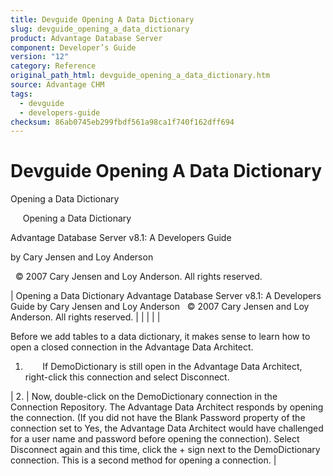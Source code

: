 ```yaml
---
title: Devguide Opening A Data Dictionary
slug: devguide_opening_a_data_dictionary
product: Advantage Database Server
component: Developer’s Guide
version: "12"
category: Reference
original_path_html: devguide_opening_a_data_dictionary.htm
source: Advantage CHM
tags:
  - devguide
  - developers-guide
checksum: 86ab0745eb299fbdf561a98ca1f740f162dff694
---
```


# Devguide Opening A Data Dictionary

Opening a Data Dictionary

     Opening a Data Dictionary

Advantage Database Server v8.1: A Developers Guide

by Cary Jensen and Loy Anderson

  © 2007 Cary Jensen and Loy Anderson. All rights reserved.

| Opening a Data Dictionary  Advantage Database Server v8.1: A Developers Guide  by Cary Jensen and Loy Anderson    © 2007 Cary Jensen and Loy Anderson. All rights reserved. |  |  |  |  |

Before we add tables to a data dictionary, it makes sense to learn how to open a closed connection in the Advantage Data Architect.

1.        If DemoDictionary is still open in the Advantage Data Architect, right-click this connection and select Disconnect.

| 2. | Now, double-click on the DemoDictionary connection in the Connection Repository. The Advantage Data Architect responds by opening the connection. (If you did not have the Blank Password property of the connection set to Yes, the Advantage Data Architect would have challenged for a user name and password before opening the connection). Select Disconnect again and this time, click the + sign next to the DemoDictionary connection. This is a second method for opening a connection. |
